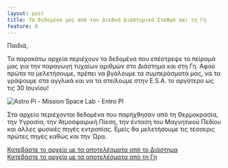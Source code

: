 ```yaml
---
layout: post
title: Τα δεδομένα μας από τον Διεθνή Διαστημικό Σταθμό και τη Γη
feature: 0
---
```


Παιδιά,

Τα παρακάτω αρχεία περιέχουν τα δεδομένα που επέστρεψε το πείραμά μας για την παραγωγή τυχαίων αριθμών στο Διάστημα και στη Γη. Αφού πρώτα τα μελετήσουμε, πρέπει να βγάλουμε τα συμπεράσματά μας, να τα γράψουμε στα αγγλικά και να τα στείλουμε στην E.S.A. το αργότερο ως τις 30 Ιουνίου!

![Astro Pi - Mission Space Lab - Entro PI](https://github.com/liagason/liagason.github.io/raw/master/assets/images/astropi-1.png "Astro Pi - Mission Space Lab - Entro PI")  

Στα αρχεία περιέχονται δεδομένα που παρήχθησαν από τη Θερμοκρασία, την Υγρασία, την Ατμοσφαιρική Πίεση, την ένταση του Μαγνητικού Πεδίου και άλλες φυσικές πηγές εντροπίας. Εμείς θα μελετήσουμε τις τέσσερις πρώτες πηγές καθώς και την Ώρα.
  
[Κατεβάστε το αρχείο με τα αποτελέσματα από το Διάστημα](https://raw.githubusercontent.com/liagason/liagason.github.io/master/assets/files/data02_space.csv)  
[Κατεβάστε το αρχείο με τα αποτελέσματα από τη Γη](https://raw.githubusercontent.com/liagason/liagason.github.io/master/assets/files/data02_earth.csv)
